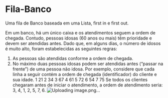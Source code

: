 # Fila-Banco 
Uma fila de Banco baseada em uma Lista, first in e first out.  

Em um banco, há um único caixa e os atendimentos seguem a ordem de chegada. Contudo, pessoas
idosas (60 anos ou mais) têm prioridade e devem ser atendidas antes. Dado que, em alguns dias, o
número de idosos é muito alto, foram estabelecidas as seguintes regras:
1. As pessoas são atendidas conforme a ordem de chegada.
2. No máximo duas pessoas idosas podem ser atendidas antes (“passar na frente”) de uma pessoa
não idosa.
Por exemplo, considere que cada linha a seguir contém a ordem de chegada (identificador) do
cliente e sua idade.
1 21
2 34
3 67
4 61
5 72
6 54
7 75
Se todos os clientes chegaram antes de iniciar o atendimento, a ordem de atendimento seria:
3, 4, 1, 2, 5, 7, 6.
![Uploading image.png…]()

